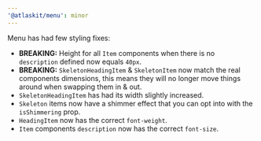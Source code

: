 ```yaml
---
'@atlaskit/menu': minor
---
```


Menu has had few styling fixes:

- **BREAKING:** Height for all `Item` components when there is no `description` defined now equals `40px`.
- **BREAKING:** `SkeletonHeadingItem` & `SkeletonItem` now match the real components dimensions,
  this means they will no longer move things around when swapping them in & out.
- `SkeletonHeadingItem` has had its width slightly increased.
- `Skeleton` items now have a shimmer effect that you can opt into with the `isShimmering` prop.
- `HeadingItem` now has the correct `font-weight`.
- `Item` components `description` now has the correct `font-size`.
